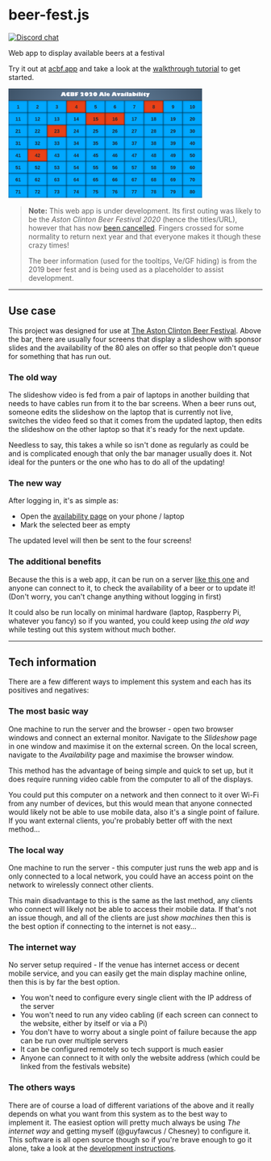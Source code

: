 # beer-fest.js

[![Discord chat](https://img.shields.io/discord/728418000952360980)](https://discord.gg/waafeHb)

Web app to display available beers at a festival

Try it out at [acbf.app](https://acbf.app/) and take a look at the [walkthrough tutorial](/docs/walkthrough.md) to get started.

<img src="/docs/images/availability-empty.png" width="384">

> **Note:** This web app is under development. Its first outing was likely to be the _Aston Clinton Beer Festival 2020_ (hence the titles/URL), however that has now [been cancelled](https://www.facebook.com/341405185896402/posts/2925670634136498).
> Fingers crossed for some normality to return next year and that everyone makes it though these crazy times!
>
> The beer information (used for the tooltips, Ve/GF hiding) is from the 2019 beer fest and is being used as a placeholder to assist development.

---

## Use case

This project was designed for use at [The Aston Clinton Beer Festival](http://www.astonclintonbeerfestival.co.uk/).
Above the bar, there are usually four screens that display a slideshow with sponsor slides
and the availability of the 80 ales on offer so that people don't queue for something that has run out.

### The old way

The slideshow video is fed from a pair of laptops in another building that needs to have cables run from it to the bar screens.
When a beer runs out, someone edits the slideshow on the laptop that is currently not live,
switches the video feed so that it comes from the updated laptop,
then edits the slideshow on the other laptop so that it's ready for the next update.

Needless to say, this takes a while so isn't done as regularly as could be and is complicated enough that only the bar manager usually does it.
Not ideal for the punters or the one who has to do all of the updating!

### The new way

After logging in, it's as simple as:

- Open the [availability page](https://acbf.app/availability) on your phone / laptop
- Mark the selected beer as empty

The updated level will then be sent to the four screens!

### The additional benefits

Because the this is a web app, it can be run on a server [like this one](https://acbf.app/) and anyone can connect to it,
to check the availability of a beer or to update it!
(Don't worry, you can't change anything without logging in first)

It could also be run locally on minimal hardware (laptop, Raspberry Pi, whatever you fancy) so if you wanted,
you could keep using _the old way_ while testing out this system without much bother.

---

## Tech information

There are a few different ways to implement this system and each has its positives and negatives:

### The most basic way

One machine to run the server and the browser - open two browser windows and connect an external monitor.
Navigate to the _Slideshow_ page in one window and maximise it on the external screen.
On the local screen, navigate to the _Availability_ page and maximise the browser window.

This method has the advantage of being simple and quick to set up,
but it does require running video cable from the computer to all of the displays.

You could put this computer on a network and then connect to it over Wi-Fi from any number of devices,
but this would mean that anyone connected would likely not be able to use mobile data,
also it's a single point of failure. If you want external clients, you're probably better off with the next method...

### The local way

One machine to run the server - this computer just runs the web app and is only connected to a local network, you could have an access point on the network to wirelessly connect other clients.

This main disadvantage to this is the same as the last method, any clients who connect will likely not be able to access their mobile data.
If that's not an issue though, and all of the clients are just _show machines_ then this is the best option if connecting to the internet is not easy...

### The internet way

No server setup required - If the venue has internet access or decent mobile service, and you can easily get the main display machine online,
then this is by far the best option.

- You won't need to configure every single client with the IP address of the server
- You won't need to run any video cabling (if each screen can connect to the website, either by itself or via a Pi)
- You don't have to worry about a single point of failure because the app can be run over multiple servers
- It can be configured remotely so tech support is much easier
- Anyone can connect to it with only the website address (which could be linked from the festivals website)

### The others ways

There are of course a load of different variations of the above and it really depends on what you want from this system as to the best way to implement it.
The easiest option will pretty much always be using _The internet way_ and getting myself (@guyfawcus / Chesney) to configure it.
This software is all open source though so if you're brave enough to go it alone, take a look at the [development instructions](/docs/development.md).
